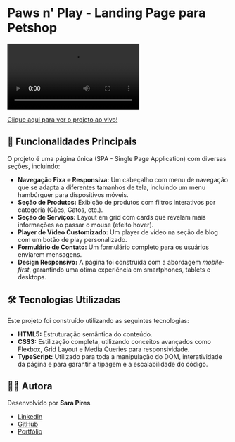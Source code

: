 # Paws n' Play - Landing Page para Petshop

![Demonstração do Projeto Paws n' Play](/assets/videos/petshop.mp4)

[Clique aqui para ver o projeto ao vivo!](https://petshop-pawsin-play-qfe8wslfu-sara-roberta-pires-s-projects.vercel.app/)

## 🚀 Funcionalidades Principais

O projeto é uma página única (SPA - Single Page Application) com diversas seções, incluindo:

- **Navegação Fixa e Responsiva:** Um cabeçalho com menu de navegação que se adapta a diferentes tamanhos de tela, incluindo um menu hambúrguer para dispositivos móveis.
- **Seção de Produtos:** Exibição de produtos com filtros interativos por categoria (Cães, Gatos, etc.).
- **Seção de Serviços:** Layout em grid com cards que revelam mais informações ao passar o mouse (efeito hover).
- **Player de Vídeo Customizado:** Um player de vídeo na seção de blog com um botão de play personalizado.
- **Formulário de Contato:** Um formulário completo para os usuários enviarem mensagens.
- **Design Responsivo:** A página foi construída com a abordagem _mobile-first_, garantindo uma ótima experiência em smartphones, tablets e desktops.

## 🛠️ Tecnologias Utilizadas

Este projeto foi construído utilizando as seguintes tecnologias:

- **HTML5:** Estruturação semântica do conteúdo.
- **CSS3:** Estilização completa, utilizando conceitos avançados como Flexbox, Grid Layout e Media Queries para responsividade.
- **TypeScript:** Utilizado para toda a manipulação do DOM, interatividade da página e para garantir a tipagem e a escalabilidade do código.

## 👩‍💻 Autora

Desenvolvido por **Sara Pires**.

- [LinkedIn](https://www.linkedin.com/in/sara-pires-dev)
- [GitHub](https://github.com/SarahLuthien)
- [Portfólio](https://portfolio-profissional-sarapires.vercel.app)
